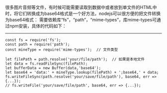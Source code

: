 很多图片音频等文件，有时候可能需要读取到数据中或者放到单文件的HTML中时，将它们转换成为base64格式是一个好方法，nodejs可以很方便的把文件转换为base64格式：
需要依赖库“fs”，“path”，“mime-types”，库mime-types可通过npm安装，具体的代码如下：

---------------------


```
const fs = require('fs');
const path = require('path');
const mineType = require('mime-types');  // 文件类型

let filePath = path.resolve('your/file/path');  // 如果是本地文件
let data = fs.readFileSync(filePath);
let bufferData = new Buffer(data,'base64'); 
let base64 = 'data:' + mineType.lookup(filePath) + ';base64,' + data; 
fs.writeFileSync(path.resolve('your/save/file/path'), base64, err => {...});
// fs.writeFile('your/save/file/path', base64, err => {...});
```